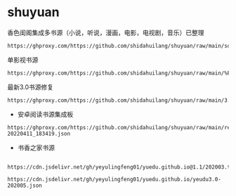 # shuyuan
香色闺阁集成多书源（小说，听说，漫画，电影，电视剧，音乐）已整理
```
https://ghproxy.com/https://github.com/shidahuilang/shuyuan/raw/main/sourceModelList.xbs
```

单影视书源
```
https://ghproxy.com/https://github.com/shidahuilang/shuyuan/raw/main/%F0%9F%8C%90%E6%83%B3%E7%9C%8B%E8%B5%84%E6%BA%90%E7%BD%91%F0%9F%93%BA.xbs
```
最新3.0书源修复
```
https://ghproxy.com/https://github.com/shidahuilang/shuyuan/raw/main/3.0.json
```
- 安卓阅读书源集成板
```
https://ghproxy.com/https://github.com/shidahuilang/shuyuan/raw/main/reader%E4%B9%A6%E6%BA%90-20220411_183419.json
```
- 书香之家书源
```

https://cdn.jsdelivr.net/gh/yeyulingfeng01/yuedu.github.io@1.1/202003.txt

https://cdn.jsdelivr.net/gh/yeyulingfeng01/yuedu.github.io/yeudu3.0-202005.json

```
